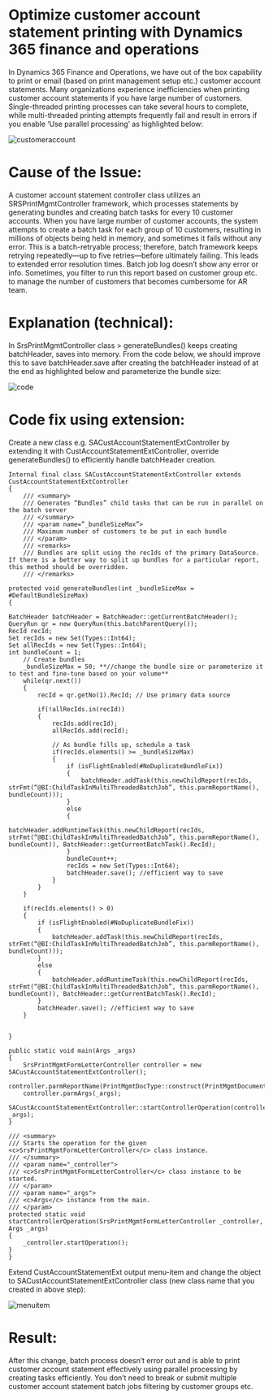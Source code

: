 # Optimize customer account statement printing with Dynamics 365 finance and operations
In Dynamics 365 Finance and Operations, we have out of the box capability to print or email (based on print management setup etc.) customer account statements. Many organizations experience inefficiencies when printing customer account statements if you have large number of customers. Single-threaded printing processes can take several hours to complete, while multi-threaded printing attempts frequently fail and result in errors if you enable ‘Use parallel processing’ as highlighted below:

![customeraccount](Image/Picture1.png)
 
# Cause of the Issue:
A customer account statement controller class utilizes an SRSPrintMgmtController framework, which processes statements by generating bundles and creating batch tasks for every 10 customer accounts. When you have large number of customer accounts, the system attempts to create a batch task for each group of 10 customers, resulting in millions of objects being held in memory, and sometimes it fails without any error. 
This is a batch-retryable process; therefore, batch framework keeps retrying repeatedly—up to five retries—before ultimately failing. This leads to extended error resolution times. Batch job log doesn’t show any error or info.
Sometimes, you filter to run this report based on customer group etc. to manage the number of customers that becomes cumbersome for AR team.

# Explanation (technical):
 In SrsPrintMgmtController class > generateBundles() keeps creating batchHeader, saves into memory. From the code below, we should improve this to save batchHeader.save after creating the batchHeader instead of at the end as highlighted below and parameterize the bundle size:

 ![code](Image/Picture2.png)
 
# Code fix using extension:
Create a new class e.g. SACustAccountStatementExtController by extending it with CustAccountStatementExtController, override generateBundles() to efficiently handle batchHeader creation.
```
Internal final class SACustAccountStatementExtController extends CustAccountStatementExtController 
{ 
	/// <summary> 
	/// Generates “Bundles” child tasks that can be run in parallel on the batch server 
	/// </summary> 
	/// <param name=”_bundleSizeMax”> 
	/// Maximum number of customers to be put in each bundle 
	/// </param> 
	/// <remarks> 
	/// Bundles are split using the recIds of the primary DataSource. If there is a better way to split up bundles for a particular report, this method should be overridden. 
	/// </remarks> 

protected void generateBundles(int _bundleSizeMax = #DefaultBundleSizeMax)
{ 

BatchHeader batchHeader = BatchHeader::getCurrentBatchHeader(); QueryRun qr = new QueryRun(this.batchParentQuery()); 
RecId recId; 
Set recIds = new Set(Types::Int64); 
Set allRecIds = new Set(Types::Int64);
int bundleCount = 1;
    // Create bundles
	_bundleSizeMax = 50; **//change the bundle size or parameterize it to test and fine-tune based on your volume**
    while(qr.next())
    {
        recId = qr.getNo(1).RecId; // Use primary data source
        
        if(!allRecIds.in(recId))
        {
            recIds.add(recId);
            allRecIds.add(recId);
            
            // As bundle fills up, schedule a task
            if(recIds.elements() >= _bundleSizeMax)
            {
                if (isFlightEnabled(#NoDuplicateBundleFix))
                {
                    batchHeader.addTask(this.newChildReport(recIds, strFmt(“@BI:ChildTaskInMultiThreadedBatchJob”, this.parmReportName(), bundleCount)));
                }
                else
                {
                    batchHeader.addRuntimeTask(this.newChildReport(recIds, strFmt(“@BI:ChildTaskInMultiThreadedBatchJob”, this.parmReportName(), bundleCount)), BatchHeader::getCurrentBatchTask().RecId);
                }
                bundleCount++;
                recIds = new Set(Types::Int64);
                batchHeader.save(); //efficient way to save
            }
        }
    }
    
    if(recIds.elements() > 0)
    {
        if (isFlightEnabled(#NoDuplicateBundleFix))
        {
            batchHeader.addTask(this.newChildReport(recIds, strFmt(“@BI:ChildTaskInMultiThreadedBatchJob”, this.parmReportName(), bundleCount)));
        }
        else
        {
            batchHeader.addRuntimeTask(this.newChildReport(recIds, strFmt(“@BI:ChildTaskInMultiThreadedBatchJob”, this.parmReportName(), bundleCount)), BatchHeader::getCurrentBatchTask().RecId);
        }
        batchHeader.save(); //efficient way to save
    }
    
    
}

public static void main(Args _args)
{
    SrsPrintMgmtFormLetterController controller = new SACustAccountStatementExtController();
    controller.parmReportName(PrintMgmtDocType::construct(PrintMgmtDocumentType::CustAccountStatement).getDefaultReportFormat());
    controller.parmArgs(_args);
    SACustAccountStatementExtController::startControllerOperation(controller, _args);
}

/// <summary>
/// Starts the operation for the given <c>SrsPrintMgmtFormLetterController</c> class instance.
/// </summary>
/// <param name="_controller">
/// <c>SrsPrintMgmtFormLetterController</c> class instance to be started.
/// </param>
/// <param name="_args">
/// <c>Args</c> instance from the main.
/// </param>
protected static void startControllerOperation(SrsPrintMgmtFormLetterController _controller, Args _args)
{
    _controller.startOperation();
}
}
```
Extend CustAccountStatementExt output menu-item and change the object to SACustAccountStatementExtController class (new class name that you created in above step):

 ![menuitem](Image/Picture3.png)
 

# Result:
After this change, batch process doesn’t error out and is able to print customer account statement effectively using parallel processing by creating tasks efficiently. You don’t need to break or submit multiple customer account statement batch jobs filtering by customer groups etc. 


